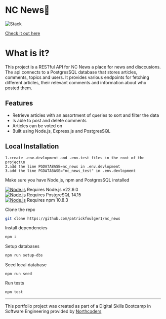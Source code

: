 # NC News📰

![Stack](https://skillicons.dev/icons?i=js,nodejs,postgres,)

[Check it out here](https://nc-news-ttql.onrender.com/api)

# What is it?

This project is a RESTful API for NC News a place for news and disccusions. The api connects to a PostgresSQL database that stores articles, comments, topics and users. It provides various endpoints for fetching different articles, their relevant comments and information about who posted them.

## Features

- Retrieve articles with an assortment of queries to sort and filter the data
- Is able to post and delete comments
- Articles can be voted on
- Built using Node.js, Express.js and PostgresSQL

## Local Installation

```
1.create .env.devlopment and .env.test files in the root of the project\n
2.add the line PGDATABASE=nc_news in .env.devlopment
3.add the line PGDATABASE="nc_news_test" in .env.devlopment
```

Make sure you have Node.js, npm and PostgresSQL installed

[![Node.js](https://skillicons.dev/icons?i=nodejs)](https://nodejs.org/en/download) Requires Node.js v22.9.0  
[![Node.js](https://skillicons.dev/icons?i=postgres)](https://www.postgresql.org/download/) Requires PostgreSQL 14.15  
[![Node.js](https://skillicons.dev/icons?i=npm)](https://docs.npmjs.com/downloading-and-installing-node-js-and-npm) Requires npm 10.8.3

Clone the repo

```sh
git clone https://github.com/patrickfoulger1/nc_news
```

Install dependencies

```sh
npm i
```

Setup databases

```sh
npm run setup-dbs
```

Seed local database

```
npm run seed
```

Run tests

```sh
npm test
```

---

This portfolio project was created as part of a Digital Skills Bootcamp in Software Engineering provided by [Northcoders](https://northcoders.com/)
